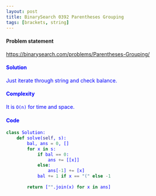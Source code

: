 ```yaml
---
layout: post
title: BinarySearch 0392 Parentheses Grouping
tags: [brackets, string]
---
```


#### Problem statement

<a href="https://binarysearch.com/problems/Parentheses-Grouping/"> <font color = blue>https://binarysearch.com/problems/Parentheses-Grouping/

#### Solution
Just iterate through string and check balance.

#### Complexity
It is `O(n)` for time and space.

#### Code
```python
class Solution:
    def solve(self, s):
        bal, ans = 0, []
        for x in s:
            if bal == 0:
                ans += [[x]]
            else:
                ans[-1] += [x]
            bal += 1 if x == "(" else -1
        
        return ["".join(x) for x in ans]
```
